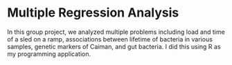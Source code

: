 # Multiple Regression Analysis
In this group project, we analyzed multiple problems including load and time of a sled on a ramp, associations between lifetime of bacteria in various samples, genetic markers of Caiman, and gut bacteria. I did this using R as my programming application.
